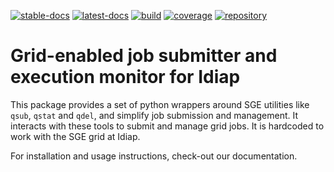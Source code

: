 <!--
SPDX-FileCopyrightText: Copyright © 2022 Idiap Research Institute <contact@idiap.ch>

SPDX-License-Identifier: GPL-3.0-or-later
-->

[![stable-docs](https://img.shields.io/badge/docs-stable-yellow.svg)](https://www.idiap.ch/software/biosignal/docs/software/gridtk/stable/sphinx/index.html)
[![latest-docs](https://img.shields.io/badge/docs-latest-orange.svg)](https://www.idiap.ch/software/biosignal/docs/software/gridtk/main/sphinx/index.html)
[![build](https://gitlab.idiap.ch/software/gridtk/badges/main/pipeline.svg)](https://gitlab.idiap.ch/software/gridtk/commits/main)
[![coverage](https://gitlab.idiap.ch/software/gridtk/badges/main/coverage.svg)](https://www.idiap.ch/software/biosignal/docs/software/gridtk/main/coverage/index.html)
[![repository](https://img.shields.io/badge/gitlab-project-0000c0.svg)](https://gitlab.idiap.ch/software/gridtk)

# Grid-enabled job submitter and execution monitor for Idiap

This package provides a set of python wrappers around SGE utilities like
`qsub`, `qstat` and `qdel`, and simplify job submission and management. It
interacts with these tools to submit and manage grid jobs.  It is hardcoded to
work with the SGE grid at Idiap.

For installation and usage instructions, check-out our documentation.
